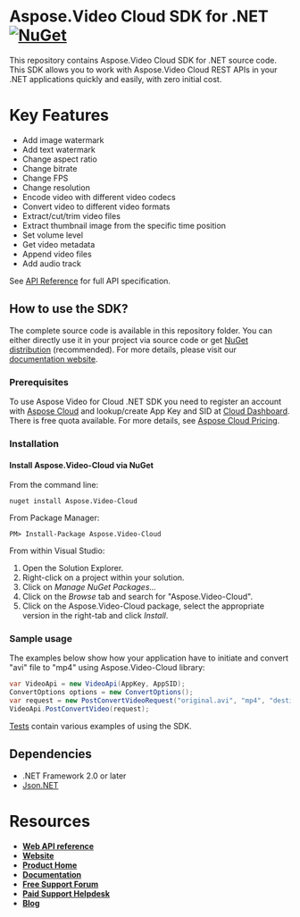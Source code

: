 # Aspose.Video Cloud SDK for .NET [![NuGet](https://img.shields.io/nuget/v/Aspose.Video-Cloud.svg)](https://www.nuget.org/packages/Aspose.Video-Cloud/)
This repository contains Aspose.Video Cloud SDK for .NET source code. This SDK allows you to work with Aspose.Video Cloud REST APIs in your .NET applications quickly and easily, with zero initial cost.

# Key Features
* Add image watermark
* Add text watermark
* Change aspect ratio
* Change bitrate
* Change FPS
* Change resolution
* Encode video with different video codecs
* Convert video to different video formats
* Extract/cut/trim video files
* Extract thumbnail image from the specific time position
* Set volume level
* Get video metadata
* Append video files
* Add audio track

See [API Reference](https://apireference.aspose.cloud/video/) for full API specification.

## How to use the SDK?
The complete source code is available in this repository folder. You can either directly use it in your project via source code or get [NuGet distribution](https://www.nuget.org/packages/Aspose.Video-Cloud/) (recommended). For more details, please visit our [documentation website](https://docs.aspose.cloud/display/Videocloud/Available+SDKs#AvailableSDKs-.NET).

### Prerequisites

To use Aspose Video for Cloud .NET SDK you need to register an account with [Aspose Cloud](https://www.aspose.cloud/) and lookup/create App Key and SID at [Cloud Dashboard](https://dashboard.aspose.cloud/#/apps). There is free quota available. For more details, see [Aspose Cloud Pricing](https://purchase.aspose.cloud/pricing).

### Installation

#### Install Aspose.Video-Cloud via NuGet

From the command line:

	nuget install Aspose.Video-Cloud

From Package Manager:

	PM> Install-Package Aspose.Video-Cloud

From within Visual Studio:

1. Open the Solution Explorer.
2. Right-click on a project within your solution.
3. Click on *Manage NuGet Packages...*
4. Click on the *Browse* tab and search for "Aspose.Video-Cloud".
5. Click on the Aspose.Video-Cloud package, select the appropriate version in the right-tab and click *Install*.

### Sample usage

The examples below show how your application have to initiate and convert "avi" file to "mp4" using Aspose.Video-Cloud library:
```csharp
var VideoApi = new VideoApi(AppKey, AppSID);
ConvertOptions options = new ConvertOptions();
var request = new PostConvertVideoRequest("original.avi", "mp4", "destination.mp4", options);
VideoApi.PostConvertVideo(request);        

```

[Tests](Aspose.Video.Cloud.Sdk.Tests) contain various examples of using the SDK.

## Dependencies
- .NET Framework 2.0 or later
- [Json.NET](https://www.nuget.org/packages/Newtonsoft.Json/)

# Resources
+ [**Web API reference**](https://apireference.aspose.cloud/video/)
+ [**Website**](https://www.aspose.cloud/)
+ [**Product Home**](https://products.aspose.cloud/video)
+ [**Documentation**](https://docs.aspose.cloud/display/videocloud/Home)
+ [**Free Support Forum**](https://forum.aspose.cloud/c/cad)
+ [**Paid Support Helpdesk**](https://helpdesk.aspose.cloud/)
+ [**Blog**](https://blog.aspose.cloud/category/video/)
